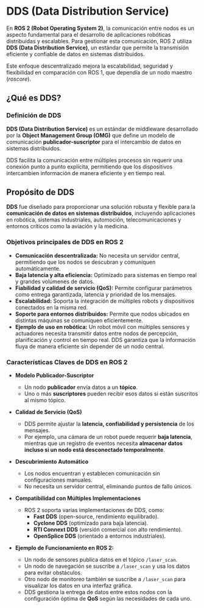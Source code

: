# DDS (Data Distribution Service)

En **ROS 2 (Robot Operating System 2)**, la comunicación entre nodos es un aspecto fundamental para el desarrollo de aplicaciones robóticas distribuidas y escalables. Para gestionar esta comunicación, ROS 2 utiliza **DDS (Data Distribution Service)**, un estándar que permite la transmisión eficiente y confiable de datos en sistemas distribuidos.  

Este enfoque descentralizado mejora la escalabilidad, seguridad y flexibilidad en comparación con ROS 1, que dependía de un nodo maestro (*roscore*).  

## ¿Qué es DDS?

### Definición de DDS

**DDS (Data Distribution Service)** es un estándar de middleware desarrollado por la **Object Management Group (OMG)** que define un modelo de comunicación **publicador-suscriptor** para el intercambio de datos en sistemas distribuidos.  

DDS facilita la comunicación entre múltiples procesos sin requerir una conexión punto a punto explícita, permitiendo que los dispositivos intercambien información de manera eficiente y en tiempo real.  

## Propósito de DDS

**DDS** fue diseñado para proporcionar una solución robusta y flexible para la **comunicación de datos en sistemas distribuidos**, incluyendo aplicaciones en robótica, sistemas industriales, automoción, telecomunicaciones y entornos críticos como la aviación y la medicina.  

### Objetivos principales de DDS en ROS 2

- **Comunicación descentralizada:** No necesita un servidor central, permitiendo que los nodos se descubran y comuniquen automáticamente.  
- **Baja latencia y alta eficiencia:** Optimizado para sistemas en tiempo real y grandes volúmenes de datos.  
- **Fiabilidad y calidad de servicio (QoS):** Permite configurar parámetros como entrega garantizada, latencia y prioridad de los mensajes.  
- **Escalabilidad:** Soporta la integración de múltiples robots y dispositivos conectados en la misma red.  
- **Soporte para entornos distribuidos:** Permite que nodos ubicados en distintas máquinas se comuniquen eficientemente.  
- **Ejemplo de uso en robótica:** Un robot móvil con múltiples sensores y actuadores necesita transmitir datos entre nodos de percepción, planificación y control en tiempo real. DDS garantiza que la información fluya de manera eficiente sin depender de un nodo central.  

### Características Claves de DDS en ROS 2

- **Modelo Publicador-Suscriptor**  
   - Un nodo **publicador** envía datos a un **tópico**.  
   - Uno o más **suscriptores** pueden recibir esos datos si están suscritos al mismo tópico.  

- **Calidad de Servicio (QoS)**  
   - DDS permite ajustar la **latencia, confiabilidad y persistencia** de los mensajes.  
   - Por ejemplo, una cámara de un robot puede requerir **baja latencia**, mientras que un registro de eventos necesita **almacenar datos incluso si un nodo está desconectado temporalmente**.  

- **Descubrimiento Automático**  
   - Los nodos encuentran y establecen comunicación sin configuraciones manuales.  
   - No necesita un servidor central, eliminando puntos de fallo únicos.  

- **Compatibilidad con Múltiples Implementaciones**  
   - ROS 2 soporta varias implementaciones de DDS, como:  
     - **Fast DDS** (open-source, rendimiento equilibrado).  
     - **Cyclone DDS** (optimizado para baja latencia).  
     - **RTI Connext DDS** (versión comercial con alto rendimiento).  
     - **OpenSplice DDS** (orientado a entornos industriales).  
- **Ejemplo de Funcionamiento en ROS 2:**  
    - Un nodo de sensores publica datos en el tópico `/laser_scan`.  
    - Un nodo de navegación se suscribe a `/laser_scan` y usa los datos para evitar obstáculos.  
    - Otro nodo de monitoreo también se suscribe a `/laser_scan` para visualizar los datos en una interfaz gráfica.  
    - DDS gestiona la entrega de datos entre estos nodos con la configuración óptima de **QoS** según las necesidades de cada uno.  

